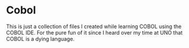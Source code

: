 # Cobol
This is just a collection of files I created while learning COBOL using the COBOL IDE. For the pure fun of it since I heard over my time at UNO that COBOL is a dying language.
